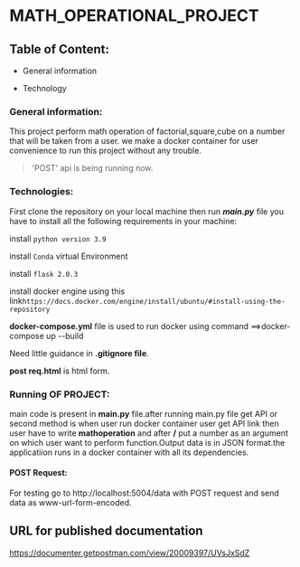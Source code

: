 # MATH_OPERATIONAL_PROJECT
## Table of Content:
- General information

- Technology

### General information:
This project perform math operation of factorial,square,cube on 
a number that will be taken from a user.
we make a docker container for user convenience to run this project 
without any trouble.

>'POST' api is being running now.

### Technologies:
First clone the repository on your local machine  then run ***main.py***
file you have to install all the following requirements in your machine:

install ```python version 3.9```

install ```Conda``` virtual Environment

install ```flask 2.0.3```

install docker engine using this link```https://docs.docker.com/engine/install/ubuntu/#install-using-the-repository``` 
 
**docker-compose.yml** file is used to run docker using command ==>docker-compose up --build

Need little guidance in **.gitignore file**.

**post req.html** is html form.

### Running OF PROJECT:
main code is present in **main.py** file.after running main.py 
file get API or second method is when user run docker container
user get API link then user have to write **mathoperation** and 
after **/** put a number as an argument  on which user want to perform function.Output data is in JSON  format.the applicatiion runs in a docker container with all its dependencies. 
#### POST Request:
 For testing go to http://localhost:5004/data with POST request 
 and send data as www-url-form-encoded.
 
## URL for published documentation

  https://documenter.getpostman.com/view/20009397/UVsJxSdZ
